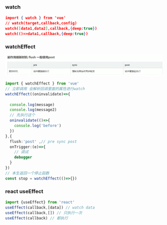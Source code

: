 ### watch
```json
import { watch } from 'vue'
// watch(target,callback,config)
watch([data1,data2],callback,{deep:true})
watch(()=>data1,callback,{deep:true})
```
### watchEffect
![image.png](https://raw.githubusercontent.com/xxxsjan/pic-bed/main/202305151259607.png)
```typescript
import { watchEffect } from 'vue'
// 立即调用 会解析回调里面的属性进行watch
watchEffect((oninvalidate)=>{
  
  console.log(message)
  console.log(message2)
  // 先执行这个
  oninvalidate(()=>{
    console.log('before')
  })
},{
  flush:'post' ,// pre sync post
  onTrigger:(e)=>{
    // 调试
    debugger
  }
})
// 本生返回一个停止函数
const stop = watchEffect(()=>{})
```
### react  useEffect

```typescript
import {useEffect} from 'react'
useEffect(callback,[data]) // watch data
useEffect(callback,[]) // 只执行一次
useEffect(callback) // 都执行
```
